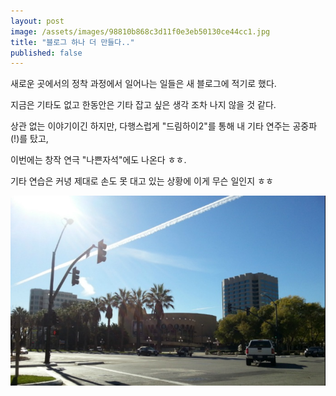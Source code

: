 ```yaml
---
layout: post
image: /assets/images/98810b868c3d11f0e3eb50130ce44cc1.jpg
title: "블로그 하나 더 만들다.."
published: false
---
```



새로운 곳에서의 정착 과정에서 일어나는 일들은 새 블로그에 적기로 했다.




지금은 기타도 없고 한동안은 기타 잡고 싶은 생각 조차 나지 않을 것 같다.




상관 없는 이야기이긴 하지만, 다행스럽게 "드림하이2"를 통해 내 기타 연주는 공중파(!)를 탔고,

이번에는 창작 연극 "나쁜자석"에도 나온다 ㅎㅎ.




기타 연습은 커녕 제대로 손도 못 대고 있는 상황에 이게 무슨 일인지 ㅎㅎ






![image](/assets/images/98810b868c3d11f0e3eb50130ce44cc1.jpg)





